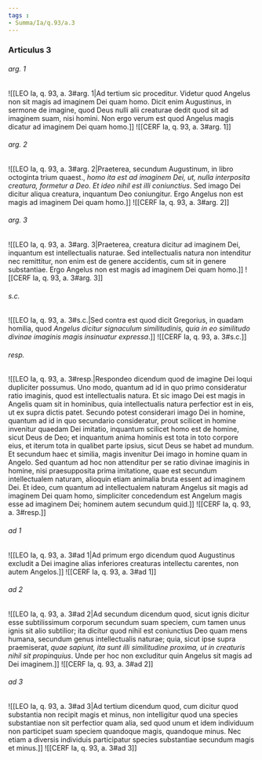 ```yaml
---
tags : 
- Summa/Ia/q.93/a.3
---
```


### Articulus 3

###### arg. 1
![[LEO Ia, q. 93, a. 3#arg. 1|Ad tertium sic proceditur. Videtur quod Angelus non sit magis ad imaginem Dei quam homo. Dicit enim Augustinus, in sermone de imagine, quod Deus nulli alii creaturae dedit quod sit ad imaginem suam, nisi homini. Non ergo verum est quod Angelus magis dicatur ad imaginem Dei quam homo.]]
![[CERF Ia, q. 93, a. 3#arg. 1]]

###### arg. 2
![[LEO Ia, q. 93, a. 3#arg. 2|Praeterea, secundum Augustinum, in libro octoginta trium quaest., *homo ita est ad imaginem Dei, ut, nulla interposita creatura, formetur a Deo. Et ideo nihil est illi coniunctius*. Sed imago Dei dicitur aliqua creatura, inquantum Deo coniungitur. Ergo Angelus non est magis ad imaginem Dei quam homo.]]
![[CERF Ia, q. 93, a. 3#arg. 2]]

###### arg. 3
![[LEO Ia, q. 93, a. 3#arg. 3|Praeterea, creatura dicitur ad imaginem Dei, inquantum est intellectualis naturae. Sed intellectualis natura non intenditur nec remittitur, non enim est de genere accidentis, cum sit in genere substantiae. Ergo Angelus non est magis ad imaginem Dei quam homo.]]
![[CERF Ia, q. 93, a. 3#arg. 3]]

###### s.c.
![[LEO Ia, q. 93, a. 3#s.c.|Sed contra est quod dicit Gregorius, in quadam homilia, quod *Angelus dicitur signaculum similitudinis, quia in eo similitudo divinae imaginis magis insinuatur expressa*.]]
![[CERF Ia, q. 93, a. 3#s.c.]]

###### resp.
![[LEO Ia, q. 93, a. 3#resp.|Respondeo dicendum quod de imagine Dei loqui dupliciter possumus. Uno modo, quantum ad id in quo primo consideratur ratio imaginis, quod est intellectualis natura. Et sic imago Dei est magis in Angelis quam sit in hominibus, quia intellectualis natura perfectior est in eis, ut ex supra dictis patet. Secundo potest considerari imago Dei in homine, quantum ad id in quo secundario consideratur, prout scilicet in homine invenitur quaedam Dei imitatio, inquantum scilicet homo est de homine, sicut Deus de Deo; et inquantum anima hominis est tota in toto corpore eius, et iterum tota in qualibet parte ipsius, sicut Deus se habet ad mundum. Et secundum haec et similia, magis invenitur Dei imago in homine quam in Angelo. Sed quantum ad hoc non attenditur per se ratio divinae imaginis in homine, nisi praesupposita prima imitatione, quae est secundum intellectualem naturam, alioquin etiam animalia bruta essent ad imaginem Dei. Et ideo, cum quantum ad intellectualem naturam Angelus sit magis ad imaginem Dei quam homo, simpliciter concedendum est Angelum magis esse ad imaginem Dei; hominem autem secundum quid.]]
![[CERF Ia, q. 93, a. 3#resp.]]

###### ad 1
![[LEO Ia, q. 93, a. 3#ad 1|Ad primum ergo dicendum quod Augustinus excludit a Dei imagine alias inferiores creaturas intellectu carentes, non autem Angelos.]]
![[CERF Ia, q. 93, a. 3#ad 1]]

###### ad 2
![[LEO Ia, q. 93, a. 3#ad 2|Ad secundum dicendum quod, sicut ignis dicitur esse subtilissimum corporum secundum suam speciem, cum tamen unus ignis sit alio subtilior; ita dicitur quod nihil est coniunctius Deo quam mens humana, secundum genus intellectualis naturae; quia, sicut ipse supra praemiserat, *quae sapiunt, ita sunt illi similitudine proxima, ut in creaturis nihil sit propinquius*. Unde per hoc non excluditur quin Angelus sit magis ad Dei imaginem.]]
![[CERF Ia, q. 93, a. 3#ad 2]]

###### ad 3
![[LEO Ia, q. 93, a. 3#ad 3|Ad tertium dicendum quod, cum dicitur quod substantia non recipit magis et minus, non intelligitur quod una species substantiae non sit perfectior quam alia, sed quod unum et idem individuum non participet suam speciem quandoque magis, quandoque minus. Nec etiam a diversis individuis participatur species substantiae secundum magis et minus.]]
![[CERF Ia, q. 93, a. 3#ad 3]]

